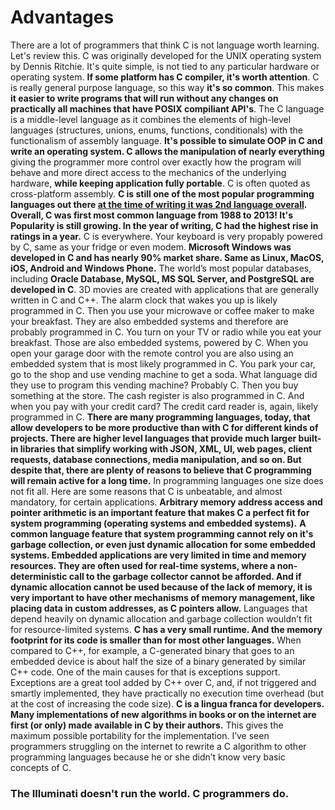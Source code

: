# Advantages

There are a lot of programmers that think C is not language worth learning. Let's review this. C was originally developed for
the UNIX operating system by Dennis Ritchie. It's quite simple, is not tied to any particular hardware or operating system. **If
some platform has C compiler, it's worth attention**. C is really general purpose language, so this way **it's so common**. This
makes **it easier to write programs that will run without any changes on practically all machines that have POSIX compiliant
API's**. The C language is a middle-level language as it combines the elements of high-level languages (structures, unions,
enums, functions, conditionals) with the functionalism of assembly language. **It's possible to simulate OOP in C and write an
operating system. C allows the manipulation of nearly everything** giving the programmer more control over exactly how the
program will behave and more direct access to the mechanics of the underlying hardware, **while keeping application fully 
portable**. C is often quoted as cross-platform assembly. **C is still one of the most popular programming languages out there 
[at the time of writing it was 2nd language overall](https://www.tiobe.com/tiobe-index/). Overall, C was first most common 
language from 1988 to 2013! It's Popularity is still growing. In the year of writing, C had the highest rise in ratings in a 
year.** C is everywhere. Your keyboard is very propably powered by C, same as your fridge or even modem. **Microsoft Windows was 
developed in C and has nearly 90% market share. Same as Linux, MacOS, iOS, Android and Windows Phone.** The world’s most popular 
databases, including **Oracle Database, MySQL, MS SQL Server, and PostgreSQL are developed in C**. 3D movies are created with 
applications that are generally written in C and C++. The alarm clock that wakes you up is likely programmed in C. Then you use 
your microwave or coffee maker to make your breakfast. They are also embedded systems and therefore are probably programmed in 
C. You turn on your TV or radio while you eat your breakfast. Those are also embedded systems, powered by C. When you open your 
garage door with the remote control you are also using an embedded system that is most likely programmed in C. You park your 
car, go to the shop and use vending machine to get a soda. What language did they use to program this vending machine? Probably 
C. Then you buy something at the store. The cash register is also programmed in C. And when you pay with your credit card? The 
credit card reader is, again, likely programmed in C. **There are many programming languages, today, that allow developers to be 
more productive than with C for different kinds of projects. There are higher level languages that provide much larger built-in 
libraries that simplify working with JSON, XML, UI, web pages, client requests, database connections, media manipulation, and so 
on. But despite that, there are plenty of reasons to believe that C programming will remain active for a long time.** In 
programming languages one size does not fit all. Here are some reasons that C is unbeatable, and almost mandatory, for certain 
applications. **Arbitrary memory address access and pointer arithmetic is an important feature that makes C a perfect fit for 
system programming (operating systems and embedded systems).** **A common language feature that system programming cannot rely 
on it's garbage collection, or even just dynamic allocation for some embedded systems. Embedded applications are very limited in 
time and memory resources. They are often used for real-time systems, where a non-deterministic call to the garbage collector 
cannot be afforded. And if dynamic allocation cannot be used because of the lack of memory, it is very important to have other 
mechanisms of memory management, like placing data in custom addresses, as C pointers allow.** Languages that depend heavily on 
dynamic allocation and garbage collection wouldn’t fit for resource-limited systems. **C has a very small runtime. And the 
memory footprint for its code is smaller than for most other languages.** When compared to C++, for example, a C-generated 
binary that goes to an embedded device is about half the size of a binary generated by similar C++ code. One of the main causes 
for that is exceptions support. Exceptions are a great tool added by C++ over C, and, if not triggered and smartly implemented, 
they have practically no execution time overhead (but at the cost of increasing the code size). **C is a lingua franca for 
developers. Many implementations of new algorithms in books or on the internet are first (or only) made available in C by their 
authors.** This gives the maximum possible portability for the implementation. I’ve seen programmers struggling on the internet 
to rewrite a C algorithm to other programming languages because he or she didn’t know very basic concepts of C.

### The Illuminati doesn't run the world. C programmers do.
